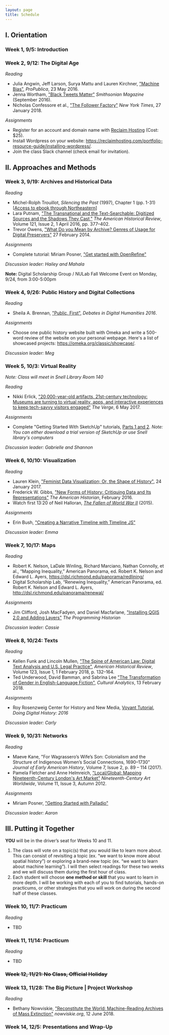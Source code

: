 ```yaml
---
layout: page
title: Schedule
---
```


## I. Orientation

### Week 1, 9/5: Introduction

### Week 2, 9/12: The Digital Age

_Reading_
- Julia Angwin, Jeff Larson, Surya Mattu and Lauren Kirchner, ["Machine Bias”](https://www.propublica.org/article/machine-bias-risk-assessments-in-criminal-sentencing), *ProPublica*, 23 May 2016. 
- Jenna Wortham, ["Black Tweets Matter"](https://www.smithsonianmag.com/arts-culture/black-tweets-matter-180960117/) *Smithsonian Magazine* (September 2016).
- Nicholas Confessore et al., ["The Follower Factory"](https://www.nytimes.com/interactive/2018/01/27/technology/social-media-bots.html) *New York Times*, 27 January 2018.

_Assignments_
- Register for an account and domain name with [Reclaim Hosting](https://reclaimhosting.com/pricing/) (Cost: $25).
- Install Wordpress on your website: <https://reclaimhosting.com/portfolio-resource-guide/installing-wordpress/>. 
- Join the class Slack channel (check email for invitation).

## II. Approaches and Methods

### Week 3, 9/19: Archives and Historical Data

_Reading_
- Michel-Rolph Trouillot, *Silencing the Past* (1997), Chapter 1 (pp. 1-31) [[Access to ebook through Northeastern](https://www-fulcrum-org.ezproxy.neu.edu/epubs/ft848q95r)]
- Lara Putnam, ["The Transnational and the Text-Searchable: Digitized Sources and the Shadows They Cast,"](https://doi.org/10.1093/ahr/121.2.377) *The American Historical Review*, Volume 121, Issue 2, 1 April 2016, pp. 377–402.
- Trevor Owens, ["What Do you Mean by Archive? Genres of Usage for Digital Preservers"](https://blogs.loc.gov/thesignal/2014/02/what-do-you-mean-by-archive-genres-of-usage-for-digital-preservers/) 27 February 2014. 

_Assignments_
- Complete tutorial: Miriam Posner, ["Get started with OpenRefine"](http://miriamposner.com/classes/dh101f17/tutorials-guides/data-manipulation/get-started-with-openrefine/)

*Discussion leader: Hailey and Mahala*

**Note:** Digital Scholarship Group / NULab Fall Welcome Event on Monday, 9/24, from 3:00-5:00pm

### Week 4, 9/26: Public History and Digital Collections

_Reading_
- Sheila A. Brennan, ["Public, First"](http://dhdebates.gc.cuny.edu/debates/text/83), *Debates in Digital Humanities 2016*. 

_Assignments_
- Choose one public history website built with Omeka and write a 500-word review of the website on your personal webpage. Here's a list of showcased projects: <https://omeka.org/classic/showcase/>.

*Discussion leader: Meg*

### Week 5, 10/3: Virtual Reality 

*Note: Class will meet in Snell Library Room 140*

_Reading_
- Nikki Erlick, ["20,000-year-old artifacts, 21st-century technology: Museums are turning to virtual reality, apps, and interactive experiences to keep tech-savvy visitors engaged"](https://www.theverge.com/2017/5/6/15563922/museums-vr-ar-apps-digital-technology) *The Verge*, 6 May 2017.

_Assignments_
- Complete "Getting Started With SketchUp" tutorials, [Parts 1 and 2](https://www.sketchup.com/learn/videos/826). *Note: You can either download a trial version of SketchUp or use Snell library's computers*

*Discussion leader: Gabrielle and Shannon*

### Week 6, 10/10: Visualization 

_Reading_
- Lauren Klein, ["Feminist Data Visualization; Or, the Shape of History"](http://lklein.com/2017/01/feminist-data-visualization-or-the-shape-of-history/), 24 January 2017.
- Frederick W. Gibbs, ["New Forms of History: Critiquing Data and Its Representations"](http://tah.oah.org/february-2016/new-forms-of-history-critiquing-data-and-its-representations/) *The American Historian*, February 2016.
- Watch first 13:20 of Neil Halloran, [*The Fallen of World War II*](http://www.fallen.io/ww2/) (2015).

_Assignments_
- Erin Bush, ["Creating a Narrative Timeline with Timeline JS"](http://teaching.erinbush.org/tutorial-creating-narrative-timeline-timeline-js/)

*Discussion leader: Emma*

### Week 7, 10/17: Maps

_Reading_
- Robert K. Nelson, LaDale Winling, Richard Marciano, Nathan Connolly, et al., “Mapping Inequality,” American Panorama, ed. Robert K. Nelson and Edward L. Ayers, <https://dsl.richmond.edu/panorama/redlining/>
- Digital Scholarship Lab, “Renewing Inequality,” American Panorama, ed. Robert K. Nelson and Edward L. Ayers, <http://dsl.richmond.edu/panorama/renewal/>

_Assignments_
- Jim Clifford, Josh MacFadyen, and Daniel Macfarlane, ["Installing QGIS 2.0 and Adding Layers"](https://programminghistorian.org/en/lessons/qgis-layers) *The Programming Historian*

*Discussion leader: Cassie*

### Week 8, 10/24: Texts

_Reading_
- Kellen Funk and Lincoln Mullen, ["The Spine of American Law: Digital Text Analysis and U.S. Legal Practice"](https://doi.org/10.1093/ahr/123.1.132), *American Historical Review*, Volume 123, Issue 1, 1 February 2018, p. 132–164.
- Ted Underwood, David Bamman, and Sabrina Lee ["The Transformation of Gender in English-Language Fiction"](http://culturalanalytics.org/2018/02/the-transformation-of-gender-in-english-language-fiction/), *Cultural Analytics*, 13 February 2018.

_Assignments_
-  Roy Rosenzweig Center for History and New Media, [Voyant Tutorial](http://history2016.doingdh.org/voyant-tutorial/), *Doing Digital History: 2016*

*Discussion leader: Carly*

### Week 9, 10/31:  Networks

_Reading_
- Maeve Kane, "For Wagrassero’s Wife’s Son: Colonialism and the Structure of Indigenous Women’s Social Connections, 1690–1730" *Journal of Early American History*, Volume 7, Issue 2, p. 89 – 114 (2017).
- Pamela Fletcher and Anne Helmreich, ["Local/Global: Mapping Nineteenth-Century London's Art Market"](http://www.19thc-artworldwide.org/autumn12/fletcher-helmreich-mapping-the-london-art-market) *Nineteenth-Century Art Worldwide*, Volume 11, Issue 3, 
Autumn 2012.

_Assignments_
- Miriam Posner, ["Getting Started with Palladio"](https://github.com/miriamposner/palladio_workshop/blob/master/Getting_Started_with_Palladio.md)

*Discussion leader: Aaron*

## III. Putting it Together

**YOU** will be in the driver’s seat for Weeks 10 and 11.
1. The class will vote on a topic(s) that you would like to learn more about. This can consist of revisiting a topic (ex. “we want to know more about spatial history”) or exploring a brand-new topic (ex. “we want to learn about machine learning”). I will then select readings for these two weeks and we will discuss them during the first hour of class.
2. Each student will choose **one method or skill** that you want to learn in more depth. I will be working with each of you to find tutorials, hands-on practicums, or other strategies that you will work on during the second half of these classes.

### Week 10, 11/7: Practicum

_Reading_
- TBD

### Week 11, 11/14: Practicum

_Reading_
- TBD

### ~~Week 12, 11/21: No Class, Official Holiday~~

### Week 13, 11/28: The Big Picture | Project Workshop

_Reading_
- Bethany Nowviskie, ["Reconstitute the World: Machine-Reading Archives of Mass Extinction"](http://nowviskie.org/2018/reconstitute-the-world/) *nowviskie.org*, 12 June 2018.

### Week 14, 12/5: Presentations and Wrap-Up